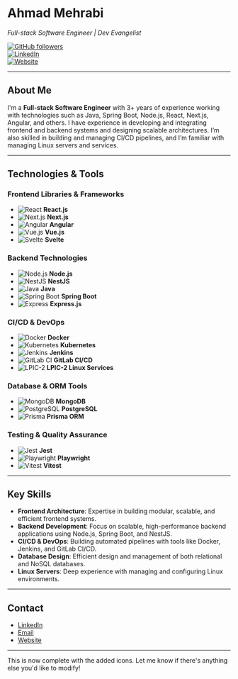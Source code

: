 
# **Ahmad Mehrabi**  
*Full-stack Software Engineer | Dev Evangelist*

[![GitHub followers](https://img.shields.io/github/followers/mehrabix?label=Follow&style=social)](https://github.com/mehrabix)  
[![LinkedIn](https://img.shields.io/badge/LinkedIn-Profile-blue?logo=linkedin)](https://www.linkedin.com/in/mehrabix)  
[![Website](https://img.shields.io/website?url=https%3A%2F%2Fmehrabix.dev)](https://mehrabix.dev)

---

## **About Me**

I'm a **Full-stack Software Engineer** with 3+ years of experience working with technologies such as Java, Spring Boot, Node.js, React, Next.js, Angular, and others. I have experience in developing and integrating frontend and backend systems and designing scalable architectures. I’m also skilled in building and managing CI/CD pipelines, and I’m familiar with managing Linux servers and services.

---

## **Technologies & Tools**

### **Frontend Libraries & Frameworks**
- ![React](https://img.shields.io/badge/React-61DAFB?logo=react&logoColor=black) **React.js**  
- ![Next.js](https://img.shields.io/badge/Next.js-000000?logo=nextdotjs&logoColor=white) **Next.js**  
- ![Angular](https://img.shields.io/badge/Angular-DD0031?logo=angular&logoColor=white) **Angular**  
- ![Vue.js](https://img.shields.io/badge/Vue.js-4FC08D?logo=vue.js&logoColor=white) **Vue.js**  
- ![Svelte](https://img.shields.io/badge/Svelte-FF3E00?logo=svelte&logoColor=white) **Svelte**  

### **Backend Technologies**
- ![Node.js](https://img.shields.io/badge/Node.js-339933?logo=node.js&logoColor=white) **Node.js**  
- ![NestJS](https://img.shields.io/badge/NestJS-E0234E?logo=nestjs&logoColor=white) **NestJS**  
- ![Java](https://img.shields.io/badge/Java-007396?logo=java&logoColor=white) **Java**  
- ![Spring Boot](https://img.shields.io/badge/Spring%20Boot-6DB33F?logo=spring&logoColor=white) **Spring Boot**  
- ![Express](https://img.shields.io/badge/Express-000000?logo=express&logoColor=white) **Express.js**  

### **CI/CD & DevOps**
- ![Docker](https://img.shields.io/badge/Docker-2496ED?logo=docker&logoColor=white) **Docker**  
- ![Kubernetes](https://img.shields.io/badge/Kubernetes-326CE5?logo=kubernetes&logoColor=white) **Kubernetes**  
- ![Jenkins](https://img.shields.io/badge/Jenkins-D24939?logo=jenkins&logoColor=white) **Jenkins**  
- ![GitLab CI](https://img.shields.io/badge/GitLab%20CI-330F63?logo=gitlab&logoColor=white) **GitLab CI/CD**  
- ![LPIC-2](https://img.shields.io/badge/LPIC-2-6C6C6C?logo=lpi&logoColor=white) **LPIC-2 Linux Services**

### **Database & ORM Tools**
- ![MongoDB](https://img.shields.io/badge/MongoDB-47A248?logo=mongodb&logoColor=white) **MongoDB**  
- ![PostgreSQL](https://img.shields.io/badge/PostgreSQL-336791?logo=postgresql&logoColor=white) **PostgreSQL**  
- ![Prisma](https://img.shields.io/badge/Prisma-2D3748?logo=prisma&logoColor=white) **Prisma ORM**  

### **Testing & Quality Assurance**
- ![Jest](https://img.shields.io/badge/Jest-000000?logo=jest&logoColor=white) **Jest**  
- ![Playwright](https://img.shields.io/badge/Playwright-2B3A3A?logo=playwright&logoColor=white) **Playwright**  
- ![Vitest](https://img.shields.io/badge/Vitest-6F57FF?logo=vitest&logoColor=white) **Vitest**  

---

## **Key Skills**
- **Frontend Architecture**: Expertise in building modular, scalable, and efficient frontend systems.
- **Backend Development**: Focus on scalable, high-performance backend applications using Node.js, Spring Boot, and NestJS.
- **CI/CD & DevOps**: Building automated pipelines with tools like Docker, Jenkins, and GitLab CI/CD.
- **Database Design**: Efficient design and management of both relational and NoSQL databases.
- **Linux Servers**: Deep experience with managing and configuring Linux environments.

---

## **Contact**
- [LinkedIn](https://www.linkedin.com/in/mehrabix)
- [Email](mailto:mehrabi@post.com)
- [Website](https://mehrabix.dev)

---

This is now complete with the added icons. Let me know if there's anything else you'd like to modify!
